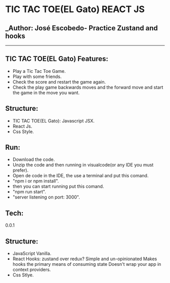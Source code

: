 # TIC TAC TOE(EL Gato) REACT JS
## _Author: José Escobedo- Practice Zustand and hooks

-------

##  TIC TAC TOE(EL Gato) Features:

- Play a Tic Tac Toe Game.
- Play with some friends.
- Check the score and restart the game again.
- Check the play game backwards moves and the forward move and start the game in the move you want.

## Structure:

- TIC TAC TOE(EL Gato): Javascript JSX.
- React Js.
- Css Style. 

## Run:

- Download the code.
- Unzip the code and then running in visualcode(or any IDE you must prefer).
- Open de code in the IDE, the use a terminal and put this comand.
- "npm i or npm install".
- then you can start running put this comand.
- "npm run start".
- "server listening on port: 3000".

## Tech: 
0.0.1

## Structure:

- JavaScript Vanilla.
- React Hooks: zustand over redux?
Simple and un-opinionated
Makes hooks the primary means of consuming state
Doesn't wrap your app in context providers.
- Css Stlye.


